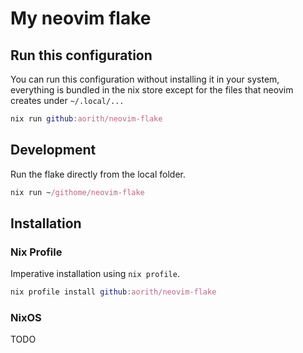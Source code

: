 # My neovim flake

## Run this configuration

You can run this configuration without installing it in your system, everything is bundled
in the nix store except for the files that neovim creates under `~/.local/...`

```nix
nix run github:aorith/neovim-flake
```

## Development

Run the flake directly from the local folder.

```nix
nix run ~/githome/neovim-flake
```

## Installation

### Nix Profile

Imperative installation using `nix profile`.

```nix
nix profile install github:aorith/neovim-flake
```

### NixOS

TODO
